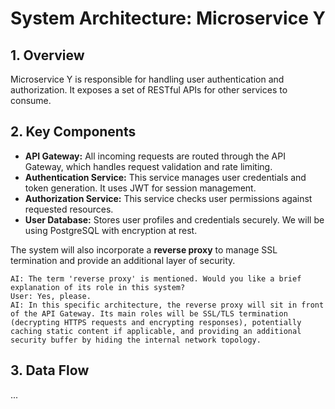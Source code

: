 # System Architecture: Microservice Y

## 1. Overview
Microservice Y is responsible for handling user authentication and authorization. It exposes a set of RESTful APIs for other services to consume.

## 2. Key Components

*   **API Gateway:** All incoming requests are routed through the API Gateway, which handles request validation and rate limiting.
*   **Authentication Service:** This service manages user credentials and token generation. It uses JWT for session management.
*   **Authorization Service:** This service checks user permissions against requested resources.
*   **User Database:** Stores user profiles and credentials securely. We will be using PostgreSQL with encryption at rest.

The system will also incorporate a **reverse proxy** to manage SSL termination and provide an additional layer of security.

```ai-qa
AI: The term 'reverse proxy' is mentioned. Would you like a brief explanation of its role in this system?
User: Yes, please.
AI: In this specific architecture, the reverse proxy will sit in front of the API Gateway. Its main roles will be SSL/TLS termination (decrypting HTTPS requests and encrypting responses), potentially caching static content if applicable, and providing an additional security buffer by hiding the internal network topology.
```

## 3. Data Flow
...
